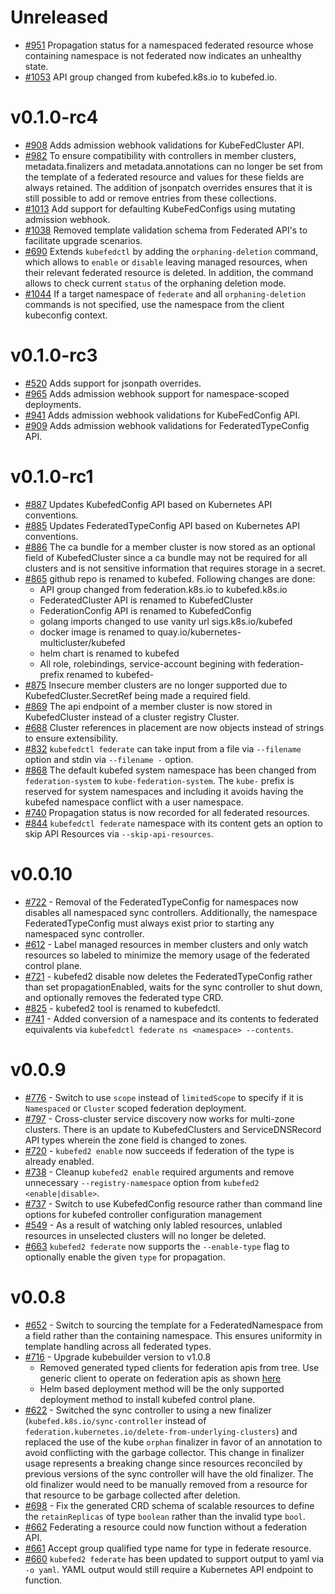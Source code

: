 # Unreleased
-  [#951](https://github.com/kubernetes-sigs/kubefed/issues/951)
   Propagation status for a namespaced federated resource whose
   containing namespace is not federated now indicates an unhealthy
   state.
-  [#1053](https://github.com/kubernetes-sigs/kubefed/pull/1053) API group
   changed from kubefed.k8s.io to kubefed.io.

# v0.1.0-rc4
-  [#908](https://github.com/kubernetes-sigs/kubefed/issues/908) Adds admission
   webhook validations for KubeFedCluster API.
-  [#982](https://github.com/kubernetes-sigs/kubefed/issues/982) To
   ensure compatibility with controllers in member clusters,
   metadata.finalizers and metadata.annotations can no longer be set
   from the template of a federated resource and values for these
   fields are always retained. The addition of jsonpatch overrides
   ensures that it is still possible to add or remove entries from
   these collections.
-  [#1013](https://github.com/kubernetes-sigs/kubefed/issues/1013) Add support
   for defaulting KubeFedConfigs using mutating admission webhook.
-  [#1038](https://github.com/kubernetes-sigs/kubefed/pull/1038) Removed template validation schema from Federated API's to facilitate upgrade scenarios.
-  [#690](https://github.com/kubernetes-sigs/kubefed/issues/690) Extends `kubefedctl`
   by adding the `orphaning-deletion` command, which allows to `enable` or `disable`
   leaving managed resources, when their relevant federated resource is deleted.
   In addition, the command allows to check current `status` of the orphaning deletion
   mode.
-  [#1044](https://github.com/kubernetes-sigs/kubefed/issues/1044) If a target namespace
   of `federate` and all `orphaning-deletion` commands is not specified, use the namespace from
   the client kubeconfig context.

# v0.1.0-rc3
-  [#520](https://github.com/kubernetes-sigs/kubefed/issues/520) Adds support
   for jsonpath overrides.
-  [#965](https://github.com/kubernetes-sigs/kubefed/issues/965) Adds admission
   webhook support for namespace-scoped deployments.
-  [#941](https://github.com/kubernetes-sigs/kubefed/issues/941) Adds
   admission webhook validations for KubeFedConfig API.
-  [#909](https://github.com/kubernetes-sigs/kubefed/issues/909) Adds
   admission webhook validations for FederatedTypeConfig API.

# v0.1.0-rc1
-  [#887](https://github.com/kubernetes-sigs/kubefed/pull/887) Updates
   KubefedConfig API based on Kubernetes API conventions.
-  [#885](https://github.com/kubernetes-sigs/kubefed/pull/885) Updates
   FederatedTypeConfig API based on Kubernetes API conventions.
-  [#886](https://sigs.k8s.io/kubefed/issues/886)
   The ca bundle for a member cluster is now stored as an optional
   field of KubefedCluster since a ca bundle may not be required for
   all clusters and is not sensitive information that requires storage
   in a secret.
-  [#865](https://sigs.k8s.io/kubefed/pull/865)
   github repo is renamed to kubefed. Following changes are done:
   - API group changed from federation.k8s.io to kubefed.k8s.io
   - FederatedCluster API is renamed to KubefedCluster
   - FederationConfig API is renamed to KubefedConfig
   - golang imports changed to use vanity url sigs.k8s.io/kubefed
   - docker image is renamed to quay.io/kubernetes-multicluster/kubefed
   - helm chart is renamed to kubefed
   - All role, rolebindings, service-account begining with federation- prefix renamed to kubefed-
-  [#875](https://sigs.k8s.io/kubefed/issues/875)
   Insecure member clusters are no longer supported due to
   KubefedCluster.SecretRef being made a required field.
-  [#869](https://sigs.k8s.io/kubefed/issues/869)
   The api endpoint of a member cluster is now stored in
   KubefedCluster instead of a cluster registry Cluster.
-  [#688](https://sigs.k8s.io/kubefed/issues/688)
   Cluster references in placement are now objects instead of strings
   to ensure extensibility.
-  [#832](https://sigs.k8s.io/kubefed/issues/832)
   `kubefedctl federate` can take input from a file via `--filename`
   option and stdin via `--filename -` option.
-  [#868](https://sigs.k8s.io/kubefed/issues/868)
   The default kubefed system namespace has been changed from
   `federation-system` to `kube-federation-system`.  The `kube-`
   prefix is reserved for system namespaces and including it avoids
   having the kubefed namespace conflict with a user namespace.
-  [#740](https://sigs.k8s.io/kubefed/issues/740)
   Propagation status is now recorded for all federated resources.
-  [#844](https://sigs.k8s.io/kubefed/pull/844)
   `kubefedctl federate` namespace with its content gets an option to
   skip API Resources via `--skip-api-resources`.

# v0.0.10
-  [#722](https://sigs.k8s.io/kubefed/issues/722) -
   Removal of the FederatedTypeConfig for namespaces now disables all
   namespaced sync controllers. Additionally, the namespace FederatedTypeConfig
   must always exist prior to starting any namespaced sync controller.
 - [#612](https://sigs.k8s.io/kubefed/pull/612) -
   Label managed resources in member clusters and only watch resources
   so labeled to minimize the memory usage of the federated control
   plane.
 - [#721](https://sigs.k8s.io/kubefed/issues/721) -
   kubefed2 disable now deletes the FederatedTypeConfig rather than set
   propagationEnabled, waits for the sync controller to shut down, and
   optionally removes the federated type CRD.
 - [#825](https://sigs.k8s.io/kubefed/pull/825) -
   kubefed2 tool is renamed to kubefedctl.
 - [#741](https://sigs.k8s.io/kubefed/pull/741) -
   Added conversion of a namespace and its contents to federated
   equivalents via `kubefedctl federate ns <namespace> --contents`.

# v0.0.9
-  [#776](https://sigs.k8s.io/kubefed/pull/776) -
   Switch to use `scope` instead of `limitedScope` to specify if it is
   `Namespaced` or `Cluster` scoped federation deployment.
-  [#797](https://sigs.k8s.io/kubefed/pull/797) -
   Cross-cluster service discovery now works for multi-zone clusters.
   There is an update to KubefedClusters and ServiceDNSRecord API
   types wherein the zone field is changed to zones.
-  [#720](https://sigs.k8s.io/kubefed/issues/720) -
   `kubefed2 enable` now succeeds if federation of the type is already
   enabled.
 - [#738](https://sigs.k8s.io/kubefed/issues/738) -
   Cleanup `kubefed2 enable` required arguments and remove unnecessary
   `--registry-namespace` option from `kubefed2 <enable|disable>`.
 - [#737](https://sigs.k8s.io/kubefed/pull/737) -
   Switch to use KubefedConfig resource rather than command line
   options for kubefed controller configuration management
 - [#549](https://sigs.k8s.io/kubefed/pull/549) -
   As a result of watching only labled resources, unlabled resources
   in unselected clusters will no longer be deleted.
 - [#663](https://sigs.k8s.io/kubefed/pull/663)
   `kubefed2 federate` now supports the `--enable-type` flag to optionally
   enable the given `type` for propagation.


# v0.0.8
 - [#652](https://sigs.k8s.io/kubefed/pull/652) -
   Switch to sourcing the template for a FederatedNamespace from a
   field rather than the containing namespace.  This ensures
   uniformity in template handling across all federated types.
 - [#716](https://sigs.k8s.io/kubefed/pull/716) -
   Upgrade kubebuilder version to v1.0.8
   - Removed generated typed clients for federation apis from tree.
     Use generic client to operate on federation apis as shown
     [here](https://github.com/kubernetes-sigs/controller-runtime/blob/master/pkg/client/example_test.go)
   - Helm based deployment method will be the only supported
     deployment method to install kubefed control plane.
 - [#622](https://sigs.k8s.io/kubefed/pull/622) -
   Switched the sync controller to using a new finalizer
   (`kubefed.k8s.io/sync-controller` instead of
   `federation.kubernetes.io/delete-from-underlying-clusters`) and
   replaced the use of the kube `orphan` finalizer in favor of an
   annotation to avoid conflicting with the garbage collector.  This
   change in finalizer usage represents a breaking change since
   resources reconciled by previous versions of the sync controller
   will have the old finalizer.  The old finalizer would need to be
   manually removed from a resource for that resource to be garbage
   collected after deletion.
- [#698](https://sigs.k8s.io/kubefed/pull/698) -
   Fix the generated CRD schema of scalable resources to define the
   `retainReplicas` of type `boolean` rather than the invalid type
   `bool`.
- [#662](https://sigs.k8s.io/kubefed/pull/662)
   Federating a resource could now function without a federation API.
- [#661](https://sigs.k8s.io/kubefed/pull/661)
   Accept group qualified type name for type in federate resource.
- [#660](https://sigs.k8s.io/kubefed/pull/660)
   `kubefed2 federate` has been updated to support output to yaml via
   `-o yaml`. YAML output would still require a Kubernetes API endpoint
    to function.
